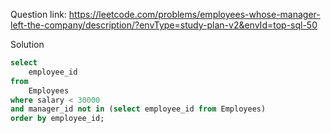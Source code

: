 Question link: https://leetcode.com/problems/employees-whose-manager-left-the-company/description/?envType=study-plan-v2&envId=top-sql-50

Solution

```sql
select 
    employee_id 
from 
    Employees 
where salary < 30000
and manager_id not in (select employee_id from Employees)
order by employee_id;
```
